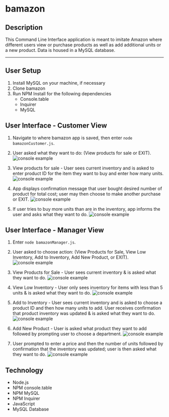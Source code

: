 # bamazon

## Description
This Command Line Interface application is meant to imitate Amazon where different users view or purchase products as well as add additional units or a new product. Data is housed in a MySQL database. 
___
## User Setup
1. Install MySQL on your machine, if necessary
2. Clone bamazon
3. Run NPM Install for the following dependencies
    * Console.table
    * Inquirer
    * MySQL

## User Interface - Customer View
1. Navigate to where bamazon app is saved, then enter `node bamazonCustomer.js`.

2. User asked what they want to do: (View products for sale or EXIT).
![console example](./images/customerStart.PNG)

3. View products for sale - User sees current inventory and is asked to enter product ID for the item they want to buy and enter how many units.
![console example](./images/customerBuy.PNG)

4. App displays confirmation message that user bought desired number of product for total cost; user may then choose to make another purchase or EXIT.
![console example](./images/customerFinal.PNG)

5. If user tries to buy more units than are in the inventory, app informs the user and asks what they want to do.
![console example](./images/customerMessage.PNG)


## User Interface - Manager View
1. Enter `node bamazonManager.js`.

2. User asked to choose action: (View Products for Sale, View Low Inventory, Add to Inventory, Add New Product, or EXIT).
![console example](./images/managerStart.PNG)

3. View Products for Sale - User sees current inventory & is asked what they want to do.
![console example](./images/managerInventory.PNG)

4. View Low Inventory - User only sees inventory for items with less than 5 units & is asked what they want to do.
![console example](./images/managerLowInventory.PNG)

5. Add to Inventory - User sees current inventory and is asked to choose a product ID and then how many units to add. User receives confirmation that product inventory was updated & is asked what they want to do.
![console example](./images/managerAddInventory.PNG)

6. Add New Product - User is asked what product they want to add followed by prompting user to choose a department.
![console example](./images/managerAddProduct.PNG)

7. User prompted to enter a price and then the number of units followed by confirmation that the inventory was updated; user is then asked what they want to do.
![console example](./images/managerAddProduct2.PNG)

## Technology
* Node.js
* NPM console.table
* NPM MySQL
* NPM Inquirer
* JavaScript
* MySQL Database
